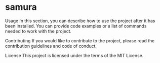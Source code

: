 # samura
Usage
In this section, you can describe how to use the project after it has been installed. You can provide code examples or a list of commands needed to work with the project.

Contributing
If you would like to contribute to the project, please read the contribution guidelines and code of conduct.

License
This project is licensed under the terms of the MIT License.
